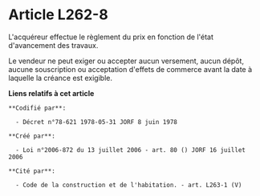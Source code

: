 # Article L262-8

L'acquéreur effectue le règlement du prix en fonction de l'état d'avancement des travaux.

Le vendeur ne peut exiger ou accepter aucun versement, aucun dépôt, aucune souscription ou acceptation d'effets de commerce
avant la date à laquelle la créance est exigible.

**Liens relatifs à cet article**

	**Codifié par**:

	  - Décret n°78-621 1978-05-31 JORF 8 juin 1978

	**Créé par**:

	  - Loi n°2006-872 du 13 juillet 2006 - art. 80 () JORF 16 juillet 2006

	**Cité par**:

	  - Code de la construction et de l'habitation. - art. L263-1 (V)
